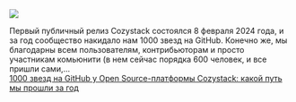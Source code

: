 <!--2025-01-10 17:27:11-->
<div class="yb">
  <div class="rss smaller1 habr"><img src="https://habrastorage.org/getpro/habr/upload_files/769/35a/88d/76935a88d10107359211891b137ff0a1.png" /><p>Первый публичный релиз Cozystack состоялся 8 февраля 2024 года, и за год сообщество накидало нам 1000 звезд на GitHub. Конечно же, мы благодарны всем пользователям, контрибьюторам и просто участникам комьюнити (в нем сейчас порядка 600 человек, и все пришли сами,... <br><a class="light" href="https://habr.com/ru/companies/aenix/news/872882/?utm_source=habrahabr&utm_medium=rss&utm_campaign=872882">1000 звезд на GitHub у Open Source-платформы Cozystack: какой путь мы прошли за год</a></div>
</div>
